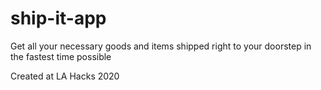 # ship-it-app
Get all your necessary goods and items shipped right to your doorstep in the fastest time possible

Created at LA Hacks 2020
